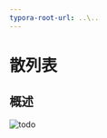 ```yaml
---
typora-root-url: ..\..
---
```


# 散列表

## 概述

















![todo](/static/image/markdown/leetcode/)